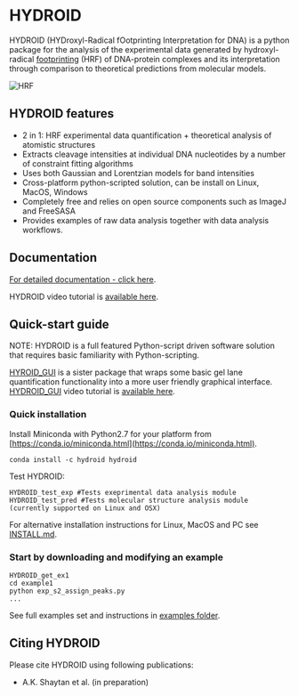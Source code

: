 # HYDROID
HYDROID (HYDroxyl-Radical fOotprinting Interpretation for DNA) is a python package for the analysis of the experimental data generated by hydroxyl-radical [footprinting](https://en.wikipedia.org/wiki/DNA_footprinting) (HRF) of DNA-protein complexes and its interpretation through comparison to theoretical predictions from molecular models.

![HRF](docs/Figure1.png)

## HYDROID features
- 2 in 1: HRF experimental data quantification + theoretical analysis of atomistic structures
- Extracts cleavage intensities at individual DNA nucleotides by a number of constraint fitting algorithms
- Uses both Gaussian and Lorentzian models for band intensities
- Cross-platform python-scripted solution, can be install on Linux, MacOS, Windows
- Completely free and relies on open source components such as ImageJ and FreeSASA
- Provides examples of raw data analysis together with data analysis workflows.

## Documentation
[For detailed documentation - click here](docs/INDEX.md).

HYDROID video tutorial is [available here](https://www.youtube.com/playlist?list=PL_GHGdsPyn0nVSvrRnyvuvkRCrNBjqeuC).


## Quick-start guide

NOTE: HYDROID is a full featured Python-script driven software solution that requires basic familiarity with Python-scripting. 

[HYROID_GUI](https://github.com/intbio/HYDROID_GUI) is a sister package that wraps some basic gel lane quantification functionality into a more user friendly graphical interface. [HYDROID_GUI](https://github.com/intbio/HYDROID_GUI) video tutorial is [available here](https://youtu.be/7UCb0IkXL2g).


### Quick installation
Install Miniconda with Python2.7 for your platform from [https://conda.io/miniconda.html](https://conda.io/miniconda.html).

```
conda install -c hydroid hydroid
```

Test HYDROID:

```
HYDROID_test_exp #Tests exeprimental data analysis module
HYDROID_test_pred #Tests molecular structure analysis module (currently supported on Linux and OSX)
```


For alternative installation instructions for Linux, MacOS and PC see [INSTALL.md](docs/INSTALL.md).

### Start by downloading and modifying an example

```
HYDROID_get_ex1
cd example1
python exp_s2_assign_peaks.py
...
```

See full examples set and instructions in [examples folder](examples).

## Citing HYDROID
Please cite HYDROID using following publications:
- A.K. Shaytan et al. (in preparation)




